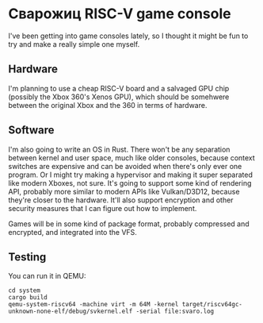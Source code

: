 # Сварожиц RISC-V game console

I've been getting into game consoles lately, so I thought it might be fun to try and make a really simple one myself.

## Hardware

I'm planning to use a cheap RISC-V board and a salvaged GPU chip (possibly the Xbox 360's Xenos GPU), which should be
somehwere between the original Xbox and the 360 in terms of hardware.

## Software

I'm also going to write an OS in Rust. There won't be any separation between kernel and user space, much like older
consoles, because context switches are expensive and can be avoided when there's only ever one program. Or I might
try making a hypervisor and making it super separated like modern Xboxes, not sure. It's going to support some kind
of rendering API, probably more similar to modern APIs like Vulkan/D3D12, because they're closer to the hardware.
It'll also support encryption and other security measures that I can figure out how to implement.

Games will be in some kind of package format, probably compressed and encrypted, and integrated into the VFS.

## Testing

You can run it in QEMU:

```shell
cd system
cargo build
qemu-system-riscv64 -machine virt -m 64M -kernel target/riscv64gc-unknown-none-elf/debug/svkernel.elf -serial file:svaro.log
```
